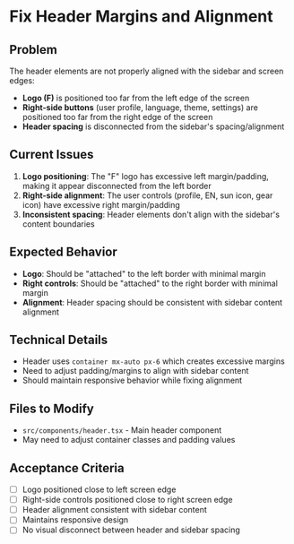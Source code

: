 # Fix Header Margins and Alignment

## Problem

The header elements are not properly aligned with the sidebar and screen edges:

- **Logo (F)** is positioned too far from the left edge of the screen
- **Right-side buttons** (user profile, language, theme, settings) are positioned too far from the right edge of the screen
- **Header spacing** is disconnected from the sidebar's spacing/alignment

## Current Issues

1. **Logo positioning**: The "F" logo has excessive left margin/padding, making it appear disconnected from the left border
2. **Right-side alignment**: The user controls (profile, EN, sun icon, gear icon) have excessive right margin/padding
3. **Inconsistent spacing**: Header elements don't align with the sidebar's content boundaries

## Expected Behavior

- **Logo**: Should be "attached" to the left border with minimal margin
- **Right controls**: Should be "attached" to the right border with minimal margin
- **Alignment**: Header spacing should be consistent with sidebar content alignment

## Technical Details

- Header uses `container mx-auto px-6` which creates excessive margins
- Need to adjust padding/margins to align with sidebar content
- Should maintain responsive behavior while fixing alignment

## Files to Modify

- `src/components/header.tsx` - Main header component
- May need to adjust container classes and padding values

## Acceptance Criteria

- [ ] Logo positioned close to left screen edge
- [ ] Right-side controls positioned close to right screen edge
- [ ] Header alignment consistent with sidebar content
- [ ] Maintains responsive design
- [ ] No visual disconnect between header and sidebar spacing
